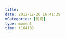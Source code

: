 ```yaml
---
title: 
date: 2012-12-26 16:41:39
mCategories: [说说]
type: moment
time: t164139
---
```


<div id="pics-20121226164139"></div>

<script src="/lib/moment/pics.js"></script>
<script>
var data = [
    {"link": "NDJ0.XO5FDS42lB4gEQ2wPm3htMwAAA!", "type": "shuoshuo"},
    {"link": "NDJ0.XO5FDm42lA45acN0hK.ho0wAAA!", "type": "shuoshuo"},
    {"link": "NDJ0.XO5FEC42lAoXsMLsbWbnhYEAAA!", "type": "shuoshuo"}
];
picsRender(data, "pics-20121226164139");
</script>

